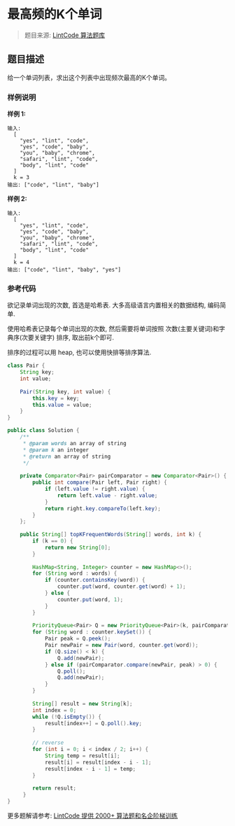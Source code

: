 # 最高频的K个单词
 > 题目来源: [LintCode 算法题库](https://www.lintcode.com/problem/top-k-frequent-words/?utm_source=sc-github-wzz)
 ## 题目描述
 给一个单词列表，求出这个列表中出现频次最高的K个单词。
 ### 样例说明
 **样例 1:**

```
输入:
  [
    "yes", "lint", "code",
    "yes", "code", "baby",
    "you", "baby", "chrome",
    "safari", "lint", "code",
    "body", "lint", "code"
  ]
  k = 3
输出: ["code", "lint", "baby"]
```

**样例 2:**

```
输入:
  [
    "yes", "lint", "code",
    "yes", "code", "baby",
    "you", "baby", "chrome",
    "safari", "lint", "code",
    "body", "lint", "code"
  ]
  k = 4
输出: ["code", "lint", "baby", "yes"] 
```
 ### 参考代码
 欲记录单词出现的次数, 首选是哈希表. 大多高级语言内置相关的数据结构, 编码简单.

使用哈希表记录每个单词出现的次数, 然后需要将单词按照 次数(主要关键词)和字典序(次要关键字) 排序, 取出前k个即可.

排序的过程可以用 heap, 也可以使用快排等排序算法.
```java
class Pair {
    String key;
    int value;
    
    Pair(String key, int value) {
        this.key = key;
        this.value = value;
    }
}

public class Solution {
    /**
     * @param words an array of string
     * @param k an integer
     * @return an array of string
     */
     
    private Comparator<Pair> pairComparator = new Comparator<Pair>() {
        public int compare(Pair left, Pair right) {
            if (left.value != right.value) {
                return left.value - right.value;
            }
            return right.key.compareTo(left.key);
        }
    };
    
    public String[] topKFrequentWords(String[] words, int k) {
        if (k == 0) {
            return new String[0];
        }
        
        HashMap<String, Integer> counter = new HashMap<>();
        for (String word : words) {
            if (counter.containsKey(word)) {
                counter.put(word, counter.get(word) + 1);
            } else {
                counter.put(word, 1);
            }
        }
        
        PriorityQueue<Pair> Q = new PriorityQueue<Pair>(k, pairComparator);
        for (String word : counter.keySet()) {
            Pair peak = Q.peek();
            Pair newPair = new Pair(word, counter.get(word));
            if (Q.size() < k) {
                Q.add(newPair);
            } else if (pairComparator.compare(newPair, peak) > 0) {
                Q.poll();
                Q.add(newPair);
            }
        }
        
        String[] result = new String[k];
        int index = 0;
        while (!Q.isEmpty()) {
            result[index++] = Q.poll().key;
        }
        
        // reverse
        for (int i = 0; i < index / 2; i++) {
            String temp = result[i];
            result[i] = result[index - i - 1];
            result[index - i - 1] = temp;
        }
        
        return result;
     }
}
```
 更多题解请参考: [LintCode 提供 2000+ 算法题和名企阶梯训练](https://www.lintcode.com/problem/?utm_source=sc-github-wzz)